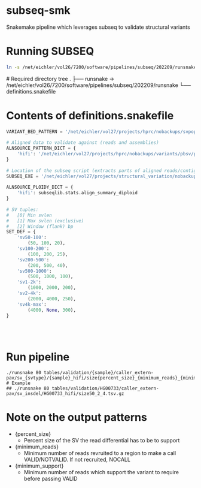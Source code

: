 # subseq-smk
Snakemake pipeline which leverages subseq to validate structural variants

# Running SUBSEQ
```bash 
ln -s /net/eichler/vol26/7200/software/pipelines/subseq/202209/runsnake
```

​# Required directory tree
.
├── runsnake -> /net/eichler/vol26/7200/software/pipelines/subseq/202209/runsnake
└── definitions.snakefile
​
​
# Contents of definitions.snakefile
```python
VARIANT_BED_PATTERN = '/net/eichler/vol27/projects/hprc/nobackups/svpop/freeze1/chm13/results/variant/{source}/{caller}/bed/{sample}/all/chm13_lc/byref/sv_{svtype}.bed'
​
# Aligned data to validate against (reads and assemblies)
ALNSOURCE_PATTERN_DICT = {
    'hifi': '/net/eichler/vol27/projects/hprc/nobackups/variants/pbsv/pbsv_chm13_v1.1/align/{sample}/mapped_reads.bam'                           
}
​
# Location of the subseq script (extracts parts of aligned reads/contigs corresponding to a reference region and writes a FASTA)                 
SUBSEQ_EXE = '/net/eichler/vol27/projects/structural_variation/nobackups/tools/seqtools/201910/bin/subseqfa'                                     
​
ALNSOURCE_PLOIDY_DICT = {
    'hifi': subseqlib.stats.align_summary_diploid
}
​
# SV tuples:
#   [0] Min svlen
#   [1] Max svlen (exclusive)
#   [2] Window (flank) bp
SET_DEF = {
    'sv50-100':
        (50, 100, 20),
    'sv100-200':
        (100, 200, 25),
    'sv200-500':
        (200, 500, 40),
    'sv500-1000':
        (500, 1000, 100),
    'sv1-2k':
        (1000, 2000, 200),
    'sv2-4k':
        (2000, 4000, 250),
    'sv4k-max':
        (4000, None, 300),
}
​

```
​
# Run pipeline
```
./runsnake 80 tables/validation/{sample}/caller_extern-pav/sv_{svtype}/{sample}_hifi/size{percent_size}_{minimum_reads}_{minimum_support}.tsv.gz
# Example
## ./runsnake 80 tables/validation/HG00733/caller_extern-pav/sv_insdel/HG00733_hifi/size50_2_4.tsv.gz
```

# Note on the output patterns
- {percent_size}
  - Percent size of the SV the read differential has to be to support 
- {minimum_reads}
  - Minimum number of reads revruited to a region to make a call VALID/NOTVALID. If not recruited, NOCALL
- {minimum_support}
  - Minimum number of reads which support the variant to require before passing VALID
